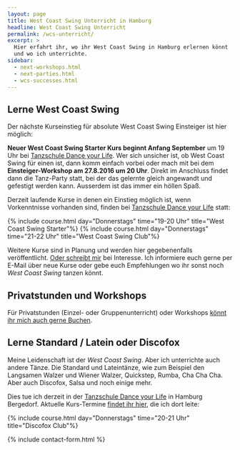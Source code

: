 ```yaml
---
layout: page
title: West Coast Swing Unterricht in Hamburg
headline: West Coast Swing Unterricht
permalink: /wcs-unterricht/
excerpt: >
  Hier erfahrt ihr, wo ihr West Coast Swing in Hamburg erlernen könnt
  und wo ich unterrichte.
sidebar:
  - next-workshops.html
  - next-parties.html
  - wcs-successes.html
---
```


## Lerne West Coast Swing

Der nächste Kurseinstieg für absolute West Coast Swing Einsteiger ist hier möglich:

**Neuer West Coast Swing Starter Kurs beginnt Anfang September** um 19 Uhr bei [Tanzschule Dance your Life](http://www.tanzschule-bergedorf.com). Wer sich unsicher ist, ob West Coast Swing für einen ist, dann komm einfach vorbei oder mach mit bei dem **Einsteiger-Workshop am 27.8.2016 um 20 Uhr**. Direkt im Anschluss findet dann die Tanz-Party statt, bei der das gelernte gleich angewandt und gefestigt werden kann. Ausserdem ist das immer ein höllen Spaß.


Derzeit laufende Kurse in denen ein Einstieg möglich ist, wenn Vorkenntnisse vorhanden sind, finden bei [Tanzschule Dance your Life](http://www.tanzschule-bergedorf.com) statt:

{% include course.html day="Donnerstags" time="19-20 Uhr" title="West Coast Swing Starter"%}
{% include course.html day="Donnerstags" time="21-22 Uhr" title="West Coast Swing Club"%}

Weitere Kurse sind in Planung und werden hier gegebenenfalls veröffentlicht. [Oder schreibt mir](#contact-form) bei Interesse. Ich informiere euch gerne per E-Mail über neue Kurse oder gebe euch Empfehlungen wo ihr sonst noch _West Coast Swing_ tanzen könnt.

## Privatstunden und Workshops

Für Privatstunden (Einzel- oder Gruppenunterricht) oder Workshops [könnt ihr mich auch gerne Buchen](#contact-form).

## Lerne Standard / Latein oder Discofox

Meine Leidenschaft ist der _West Coast Swing_. Aber ich unterrichte auch andere Tänze. Die Standard und Lateintänze, wie zum Beispiel den Langsamen Walzer und Wiener Walzer, Quickstep, Rumba, Cha Cha Cha. Aber auch Discofox, Salsa und noch einige mehr.

Dies tue ich derzeit in der [Tanzschule Dance your Life](http://www.tanzschule-bergedorf.com) in Hamburg Bergedorf. Aktuelle Kurs-Termine [findet ihr hier](http://www.tanzschule-bergedorf.com/kurse/), die ich dort leite:

{% include course.html day="Donnerstags" time="20-21 Uhr" title="Discofox Club"%}


{% include contact-form.html %}
